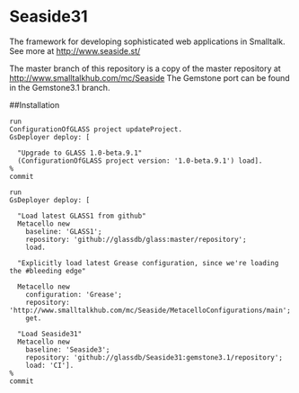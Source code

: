 Seaside31
=========
The framework for developing sophisticated web applications in Smalltalk. 
See more at http://www.seaside.st/

The master branch of this repository is a copy of the master repository at http://www.smalltalkhub.com/mc/Seaside
The Gemstone port can be found in the Gemstone3.1 branch.

##Installation

```Smalltalk
run
ConfigurationOfGLASS project updateProject.
GsDeployer deploy: [ 

  "Upgrade to GLASS 1.0-beta.9.1"
  (ConfigurationOfGLASS project version: '1.0-beta.9.1') load].
%
commit

run
GsDeployer deploy: [ 

  "Load latest GLASS1 from github"
  Metacello new
    baseline: 'GLASS1';
    repository: 'github://glassdb/glass:master/repository';
    load.

  "Explicitly load latest Grease configuration, since we're loading the #bleeding edge"

  Metacello new
    configuration: 'Grease';
    repository: 'http://www.smalltalkhub.com/mc/Seaside/MetacelloConfigurations/main';
    get.

  "Load Seaside31"
  Metacello new
    baseline: 'Seaside3';
    repository: 'github://glassdb/Seaside31:gemstone3.1/repository';
    load: 'CI'].
%
commit
```

